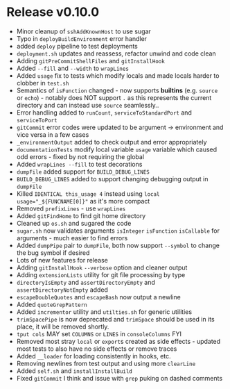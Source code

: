 # Release v0.10.0

- Minor cleanup of `sshAddKnownHost` to use sugar
- Typo in `deployBuildEnvironment` error handler
- added `deploy` pipeline to test deployments
- `deployment.sh` updates and reassess, refactor unwind and code clean
- Adding `gitPreCommitShellFiles` and `gitInstallHook`
- Added `--fill` and `--width` to `wrapLines`
- Added `usage` fix to tests which modify locals and made locals harder to clobber in `test.sh`
- Semantics of `isFunction` changed - now supports **builtins** (e.g. `source` or `echo`) - notably does NOT support `.` as this represents the current directory and can instead use `source` seamlessly.. 
- Error handling added to `runCount`, `serviceToStandardPort` and `serviceToPort`
- `gitCommit` error codes were updated to be argument -> environment and vice versa in a few cases
- `_environmentOutput` added to check output and error appropriately
- `documentationTests` modify local variable `usage` variable which caused odd errors - fixed by not requiring the global
- Added `wrapLines --fill` to test decorations
- `dumpFile` added support for `BUILD_DEBUG_LINES`
- `BUILD_DEBUG_LINES` added to support changing debugging output in `dumpFile`
- Killed `IDENTICAL this_usage 4` instead using `local usage="_${FUNCNAME[0]}"` as it's more compact
- Removed `prefixLines` - use `wrapLines`
- Added `gitFindHome` to find git home directory
- Cleaned up `os.sh` and sugared the code 
- `sugar.sh` now validates arguments `isInteger` `isFunction` `isCallable` for arguments - much easier to find errors
- Added `dumpPipe` pair to `dumpFile`, both now support `--symbol` to change the bug symbol if desired
- Lots of new features for release
- Adding `gitInstallHook` `--verbose` option and cleaner output
- Adding `extensionLists` utility for git file processing by type
- `directoryIsEmpty` and `assertDirectoryEmpty` and `assertDirectoryNotEmpty` added
- `escapeDoubleQuotes` and `escapeBash` now output a newline 
- Added `quoteGrepPattern`
- Added `incrementor` utility and `utilties.sh` for generic utilities
- `trimSpacePipe` is now deprecated and `trimSpace` should be used in its place, it will be removed shortly.
- `tput cols` MAY set `COLUMNS` or `LINES` in `consoleColumns` FYI
- Removed most stray `local` or `export`s created as side effects - updated most tests to also have no side effects or remove traces 
- Added `__loader` for loading consistently in hooks, etc.
- Removing newlines from test output and using more `clearLine` 
- Added `self.sh` and `installInstallBuild`
- Fixed `gitCommit` I think and issue with `grep` puking on dashed comments
